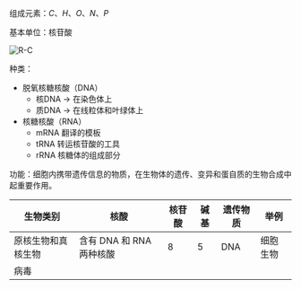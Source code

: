 组成元素：$C、H、O、N、P$

基本单位：核苷酸

![R-C](https://jihulab.com/hoggadams/picbed/-/raw/main/pictures/2023/04/30_15_57_16_202304301557542.png)

种类：

- 脱氧核糖核酸（DNA）
  - 核DNA → 在染色体上
  - 质DNA → 在线粒体和叶绿体上
- 核糖核酸（RNA）
  - mRNA 翻译的模板
  - tRNA 转运核苷酸的工具
  - rRNA 核糖体的组成部分

功能：细胞内携带遗传信息的物质，在生物体的遗传、变异和蛋自质的生物合成中起重要作用。

| 生物类别           | 核酸                     | 核苷酸 | 碱基 | 遗传物质 | 举例     |
| ------------------ | ------------------------ | ------ | ---- | -------- | -------- |
| 原核生物和真核生物 | 含有 DNA 和 RNA 两种核酸 | 8      | 5    | DNA      | 细胞生物 |
| 病毒               |                          |        |      |          |          |



